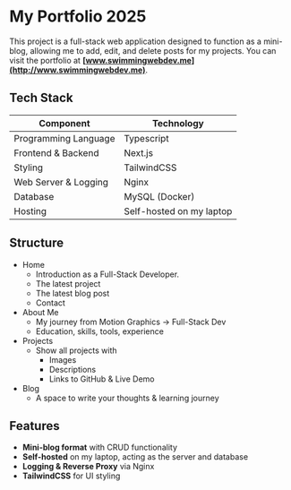 # My Portfolio 2025

This project is a full-stack web application designed to function as a mini-blog, allowing me to add, edit, and delete posts for my projects. You can visit the portfolio at **[www.swimmingwebdev.me](http://www.swimmingwebdev.me)**.

## Tech Stack
| Component      | Technology  |
|--------------|------------|
| Programming Language| Typescript |
| Frontend & Backend | Next.js |
| Styling       | TailwindCSS |
| Web Server & Logging | Nginx |
| Database     | MySQL (Docker) |
| Hosting      | Self-hosted on my laptop

## Structure
- Home
  - Introduction as a Full-Stack Developer.
  - The latest project
  - The latest blog post
  - Contact
- About Me
  - My journey from Motion Graphics → Full-Stack Dev
  - Education, skills, tools, experience
- Projects 
  - Show all projects with 
    - Images
    - Descriptions
    - Links to GitHub & Live Demo
- Blog
  - A space to write your thoughts & learning journey

## Features
- **Mini-blog format** with CRUD functionality
- **Self-hosted** on my laptop, acting as the server and database
- **Logging & Reverse Proxy** via Nginx
- **TailwindCSS** for UI styling
